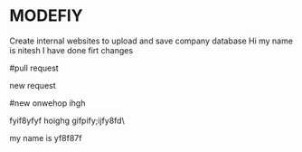 # MODEFIY 
Create internal websites to upload and save company database 
Hi my name is nitesh 
I have done firt changes 

#pull request

new request

#new onwehop
ihgh


fyif8yfyf
hoighg
gifpify;ijfy8fd\


my name is
yf8f87f

